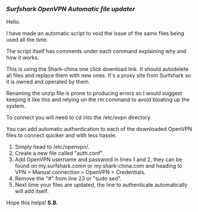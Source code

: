 ### *Surfshark OpenVPN Automatic file updater*


Hello.

I have made an automatic script to void the issue of the same files being used all the time.

The script itself has comments under each command explaining why and how it works.

This is using the Shark-china one click download link. It should autodelete all files and replace them with new ones. It's a proxy site from Surfshark so it is owned and operated by them.

Renaming the unzip file is prone to producing errors so I would suggest keeping it like this and relying on the rm command to avoid bloating up the system.

To connect you will need to cd into the /etc/ovpn directory.

You can add automatic authentication to each of the downloaded OpenVPN files to connect quciker and with less hassle.

1. Simply head to /etc/openvpn/.
2. Create a new file called "auth.conf".
3. Add OpenVPN username and password in lines 1 and 2, they can be found on my.surfshark.comn or my.shark-china.com and heading to VPN > Manual connection > OpenVPN > Credentials.
4. Remove the "#" from line 23 or "sudo sed".
5. Next time your files are updated, the line to authenticate automatically will add itself.

Hope this helps! 
**S.B.**